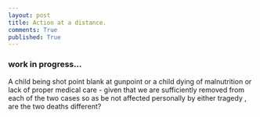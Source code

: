 ```yaml
---
layout: post
title: Action at a distance.
comments: True
published: True
---
```


### work in progress...
A child being shot point blank at gunpoint or a child dying of malnutrition or 
lack of proper medical care - given that we are sufficiently removed from each of 
the two cases so as be not affected personally by either tragedy , are the 
two deaths different?